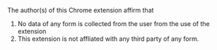 The author(s) of this Chrome extension affirm that
1. No data of any form is collected from the user from the use of the extension
2. This extension is not affliated with any third party of any form. 
